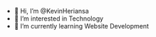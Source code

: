 - 👋 Hi, I’m @KevinHeriansa
- 👀 I’m interested in Technology
- 🌱 I’m currently learning Website Development
